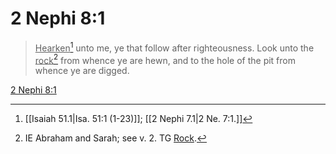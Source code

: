 # 2 Nephi 8:1

> <u>Hearken</u>[^a] unto me, ye that follow after righteousness. Look unto the <u>rock</u>[^b] from whence ye are hewn, and to the hole of the pit from whence ye are digged.

[2 Nephi 8:1](https://www.churchofjesuschrist.org/study/scriptures/bofm/2-ne/8?lang=eng&id=p1#p1)


[^a]: [[Isaiah 51.1|Isa. 51:1 (1-23)]]; [[2 Nephi 7.1|2 Ne. 7:1.]]
[^b]: IE Abraham and Sarah; see v. 2. TG [Rock](https://www.churchofjesuschrist.org/study/scriptures/tg/rock?lang=eng).
